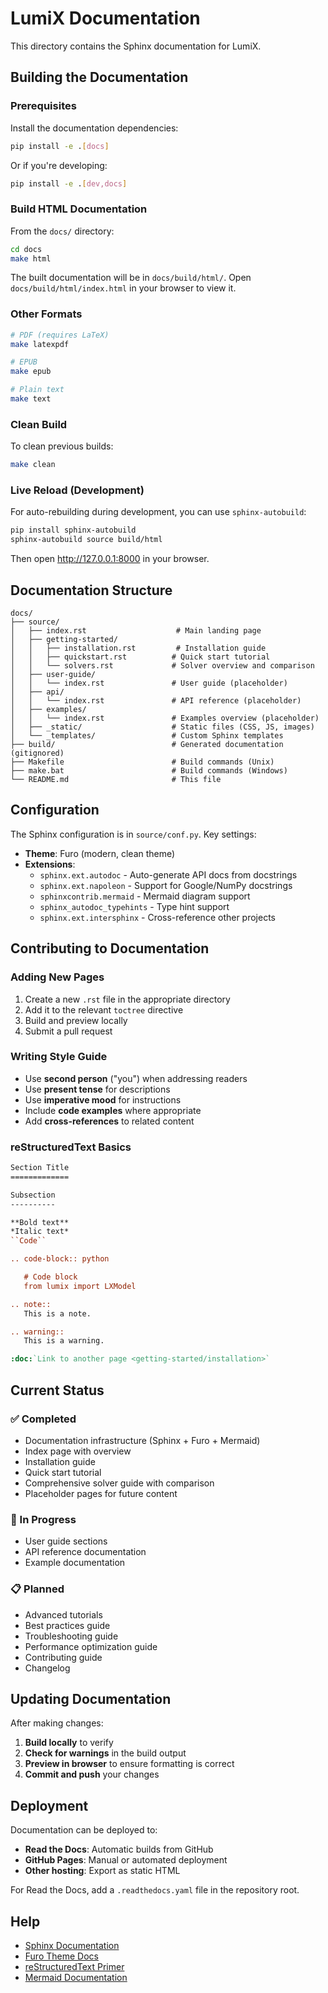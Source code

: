 # LumiX Documentation

This directory contains the Sphinx documentation for LumiX.

## Building the Documentation

### Prerequisites

Install the documentation dependencies:

```bash
pip install -e .[docs]
```

Or if you're developing:

```bash
pip install -e .[dev,docs]
```

### Build HTML Documentation

From the `docs/` directory:

```bash
cd docs
make html
```

The built documentation will be in `docs/build/html/`. Open `docs/build/html/index.html` in your browser to view it.

### Other Formats

```bash
# PDF (requires LaTeX)
make latexpdf

# EPUB
make epub

# Plain text
make text
```

### Clean Build

To clean previous builds:

```bash
make clean
```

### Live Reload (Development)

For auto-rebuilding during development, you can use `sphinx-autobuild`:

```bash
pip install sphinx-autobuild
sphinx-autobuild source build/html
```

Then open http://127.0.0.1:8000 in your browser.

## Documentation Structure

```
docs/
├── source/
│   ├── index.rst                    # Main landing page
│   ├── getting-started/
│   │   ├── installation.rst         # Installation guide
│   │   ├── quickstart.rst          # Quick start tutorial
│   │   └── solvers.rst             # Solver overview and comparison
│   ├── user-guide/
│   │   └── index.rst               # User guide (placeholder)
│   ├── api/
│   │   └── index.rst               # API reference (placeholder)
│   ├── examples/
│   │   └── index.rst               # Examples overview (placeholder)
│   ├── _static/                    # Static files (CSS, JS, images)
│   └── _templates/                 # Custom Sphinx templates
├── build/                          # Generated documentation (gitignored)
├── Makefile                        # Build commands (Unix)
├── make.bat                        # Build commands (Windows)
└── README.md                       # This file
```

## Configuration

The Sphinx configuration is in `source/conf.py`. Key settings:

- **Theme**: Furo (modern, clean theme)
- **Extensions**:
  - `sphinx.ext.autodoc` - Auto-generate API docs from docstrings
  - `sphinx.ext.napoleon` - Support for Google/NumPy docstrings
  - `sphinxcontrib.mermaid` - Mermaid diagram support
  - `sphinx_autodoc_typehints` - Type hint support
  - `sphinx.ext.intersphinx` - Cross-reference other projects

## Contributing to Documentation

### Adding New Pages

1. Create a new `.rst` file in the appropriate directory
2. Add it to the relevant `toctree` directive
3. Build and preview locally
4. Submit a pull request

### Writing Style Guide

- Use **second person** ("you") when addressing readers
- Use **present tense** for descriptions
- Use **imperative mood** for instructions
- Include **code examples** where appropriate
- Add **cross-references** to related content

### reStructuredText Basics

```rst
Section Title
=============

Subsection
----------

**Bold text**
*Italic text*
``Code``

.. code-block:: python

   # Code block
   from lumix import LXModel

.. note::
   This is a note.

.. warning::
   This is a warning.

:doc:`Link to another page <getting-started/installation>`
```

## Current Status

### ✅ Completed

- Documentation infrastructure (Sphinx + Furo + Mermaid)
- Index page with overview
- Installation guide
- Quick start tutorial
- Comprehensive solver guide with comparison
- Placeholder pages for future content

### 🚧 In Progress

- User guide sections
- API reference documentation
- Example documentation

### 📋 Planned

- Advanced tutorials
- Best practices guide
- Troubleshooting guide
- Performance optimization guide
- Contributing guide
- Changelog

## Updating Documentation

After making changes:

1. **Build locally** to verify
2. **Check for warnings** in the build output
3. **Preview in browser** to ensure formatting is correct
4. **Commit and push** your changes

## Deployment

Documentation can be deployed to:

- **Read the Docs**: Automatic builds from GitHub
- **GitHub Pages**: Manual or automated deployment
- **Other hosting**: Export as static HTML

For Read the Docs, add a `.readthedocs.yaml` file in the repository root.

## Help

- [Sphinx Documentation](https://www.sphinx-doc.org/)
- [Furo Theme Docs](https://pradyunsg.me/furo/)
- [reStructuredText Primer](https://www.sphinx-doc.org/en/master/usage/restructuredtext/basics.html)
- [Mermaid Documentation](https://mermaid.js.org/)
